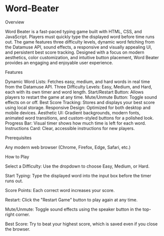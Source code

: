 # Word-Beater
Overview

Word Beater is a fast-paced typing game built with HTML, CSS, and JavaScript. Players must quickly type the displayed word before time runs out. The game features three difficulty levels, dynamic word fetching from the Datamuse API, sound effects, a responsive and visually appealing UI, and persistent best score tracking. Designed with a focus on modern aesthetics, color customization, and intuitive button placement, Word Beater provides an engaging and enjoyable user experience.

Features

Dynamic Word Lists: Fetches easy, medium, and hard words in real time from the Datamuse API.
Three Difficulty Levels: Easy, Medium, and Hard, each with its own timer and word length.
Start/Restart Button: Allows players to restart the game at any time.
Mute/Unmute Button: Toggle sound effects on or off.
Best Score Tracking: Stores and displays your best score using local storage.
Responsive Design: Optimized for both desktop and mobile devices.
Aesthetic UI: Gradient backgrounds, modern fonts, animated word transitions, and custom-styled buttons for a polished look.
Progress Bar: Visual timer shows how much time is left for each word.
Instructions Card: Clear, accessible instructions for new players.

Prerequisites

Any modern web browser (Chrome, Firefox, Edge, Safari, etc.)

How to Play

Select a Difficulty: Use the dropdown to choose Easy, Medium, or Hard.

Start Typing: Type the displayed word into the input box before the timer runs out.

Score Points: Each correct word increases your score.

Restart: Click the "Restart Game" button to play again at any time.

Mute/Unmute: Toggle sound effects using the speaker button in the top-right corner.

Best Score: Try to beat your highest score, which is saved even if you close the browser.
